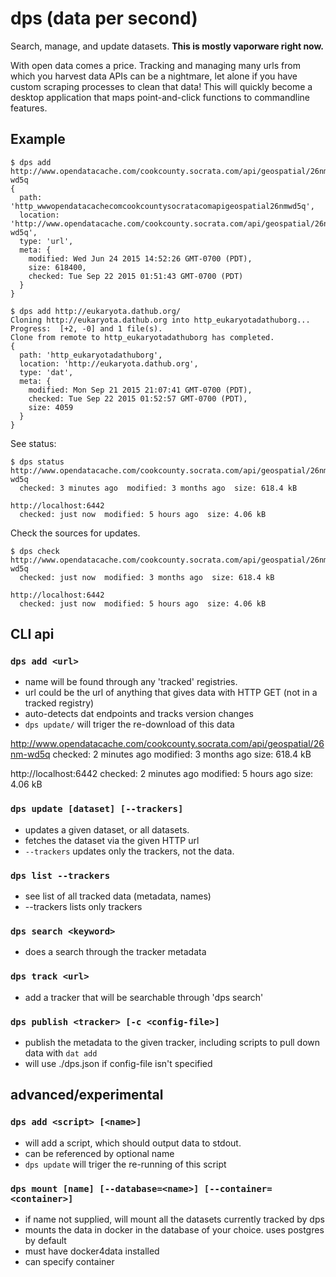 # dps (data per second)

Search, manage, and update datasets. **This is mostly vaporware right now.**

With open data comes a price. Tracking and managing many urls from which you harvest data APIs can be a nightmare, let alone if you have custom scraping processes to clean that data! This will quickly become a desktop application that maps point-and-click functions to commandline features.

## Example

```
$ dps add http://www.opendatacache.com/cookcounty.socrata.com/api/geospatial/26nm-wd5q
{
  path: 'http_wwwopendatacachecomcookcountysocratacomapigeospatial26nmwd5q',
  location: 'http://www.opendatacache.com/cookcounty.socrata.com/api/geospatial/26nm-wd5q',
  type: 'url',
  meta: {
    modified: Wed Jun 24 2015 14:52:26 GMT-0700 (PDT),
    size: 618400,
    checked: Tue Sep 22 2015 01:51:43 GMT-0700 (PDT)
  }
}
```


```
$ dps add http://eukaryota.dathub.org/
Cloning http://eukaryota.dathub.org into http_eukaryotadathuborg...
Progress:  [+2, -0] and 1 file(s).
Clone from remote to http_eukaryotadathuborg has completed.
{
  path: 'http_eukaryotadathuborg',
  location: 'http://eukaryota.dathub.org',
  type: 'dat',
  meta: {
    modified: Mon Sep 21 2015 21:07:41 GMT-0700 (PDT),
    checked: Tue Sep 22 2015 01:52:57 GMT-0700 (PDT),
    size: 4059
  }
}
```

See status:
```
$ dps status
http://www.opendatacache.com/cookcounty.socrata.com/api/geospatial/26nm-wd5q
  checked: 3 minutes ago  modified: 3 months ago  size: 618.4 kB

http://localhost:6442
  checked: just now  modified: 5 hours ago  size: 4.06 kB
```

Check the sources for updates.
```
$ dps check
http://www.opendatacache.com/cookcounty.socrata.com/api/geospatial/26nm-wd5q
  checked: just now  modified: 3 months ago  size: 618.4 kB

http://localhost:6442
  checked: just now  modified: 5 hours ago  size: 4.06 kB
```

## CLI api

### `dps add <url>`
  * name will be found through any 'tracked' registries.
  * url could be the url of anything that gives data with HTTP GET (not in a tracked registry)
  * auto-detects dat endpoints and tracks version changes
  * `dps update/` will triger the re-download of this data


http://www.opendatacache.com/cookcounty.socrata.com/api/geospatial/26nm-wd5q
  checked: 2 minutes ago  modified: 3 months ago  size: 618.4 kB

http://localhost:6442
  checked: 2 minutes ago  modified: 5 hours ago  size: 4.06 kB

### `dps update [dataset] [--trackers]`
  * updates a given dataset, or all datasets.
  * fetches the dataset via the given HTTP url
  * `--trackers` updates only the trackers, not the data.

### `dps list --trackers`
  * see list of all tracked data (metadata, names)
  * --trackers lists only trackers

### `dps search <keyword>`
  * does a search through the tracker metadata

### `dps track <url>`
  * add a tracker that will be searchable through 'dps search'

### `dps publish <tracker> [-c <config-file>]`
  * publish the metadata to the given tracker, including scripts to pull down data with `dat add`
  * will use ./dps.json if config-file isn't specified

## advanced/experimental

### `dps add <script> [<name>]`
  * will add a script, which should output data to stdout.
  * can be referenced by optional name
  * `dps update` will triger the re-running of this script

### `dps mount [name] [--database=<name>] [--container=<container>]`
  * if name not supplied, will mount all the datasets currently tracked by dps
  * mounts the data in docker in the database of your choice. uses postgres by default
  * must have docker4data installed
  * can specify container

